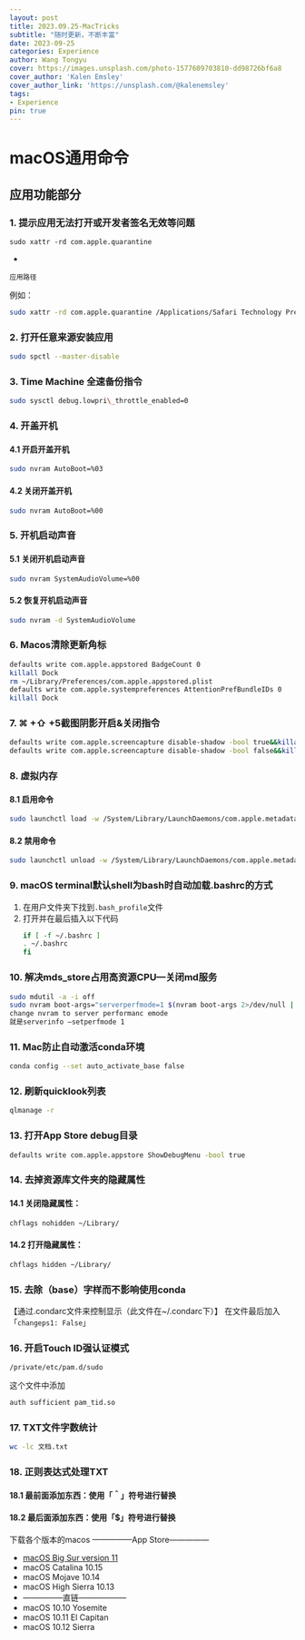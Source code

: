 ```yaml
---
layout: post
title: 2023.09.25-MacTricks
subtitle: "随时更新，不断丰富"
date: 2023-09-25
categories: Experience
author: Wang Tongyu
cover: https://images.unsplash.com/photo-1577609703810-dd98726bf6a8
cover_author: 'Kalen Emsley'
cover_author_link: 'https://unsplash.com/@kalenemsley'
tags: 
- Experience
pin: true
---
```


# macOS通用命令
## 应用功能部分
### 1. 提示应用无法打开或开发者签名无效等问题

```
sudo xattr -rd com.apple.quarantine 
``` 
+
`应用路径`

例如：

```zsh
sudo xattr -rd com.apple.quarantine /Applications/Safari Technology Preview.app
```

### 2. 打开任意来源安装应用
```zsh
sudo spctl --master-disable
```

### 3. Time Machine 全速备份指令
```zsh
sudo sysctl debug.lowpri\_throttle_enabled=0
```

### 4. 开盖开机
#### 4.1 开启开盖开机
```zsh
sudo nvram AutoBoot=%03
```
#### 4.2 关闭开盖开机
```zsh
sudo nvram AutoBoot=%00
```

### 5. 开机启动声音
#### 5.1 关闭开机启动声音
```zsh
sudo nvram SystemAudioVolume=%00
```
#### 5.2 恢复开机启动声音
```zsh
sudo nvram -d SystemAudioVolume
```
### 6. Macos清除更新角标
```zsh
defaults write com.apple.appstored BadgeCount 0
killall Dock
rm ~/Library/Preferences/com.apple.appstored.plist
defaults write com.apple.systempreferences AttentionPrefBundleIDs 0
killall Dock
```
###  7. ⌘ +⇧ +5截图阴影开启&关闭指令
```zsh
defaults write com.apple.screencapture disable-shadow -bool true&&killall SystemUIServer
defaults write com.apple.screencapture disable-shadow -bool false&&killall SystemUIServer
```
### 8. 虚拟内存
<!--mac电脑是将内存当作虚拟内存的，通常是不启用的，启用会降低电脑运行速度-->
#### 8.1 启用命令
```zsh
sudo launchctl load -w /System/Library/LaunchDaemons/com.apple.metadata.mds.plist
```
<!--虚拟内存容量无法设置。-->
#### 8.2 禁用命令
```zsh
sudo launchctl unload -w /System/Library/LaunchDaemons/com.apple.metadata.mds.plist
```

### 9. macOS terminal默认shell为bash时自动加载.bashrc的方式
1. 在用户文件夹下找到`.bash_profile`文件
2. 打开并在最后插入以下代码
	```zsh
	if [ -f ~/.bashrc ] 
	. ~/.bashrc
	fi
	```
	
### 10. 解决mds_store占用高资源CPU—关闭md服务
```zsh
sudo mdutil -a -i off
sudo nvram boot-args="serverperfmode=1 $(nvram boot-args 2>/dev/null | cut -f 2-)"
change nvram to server performanc emode
就是serverinfo —setperfmode 1
```

### 11. Mac防止自动激活conda环境
```zsh
conda config --set auto_activate_base false
```

### 12. 刷新quicklook列表
```zsh
qlmanage -r
```
### 13. 打开App Store debug目录
```zsh
defaults write com.apple.appstore ShowDebugMenu -bool true
```

### 14. 去掉资源库文件夹的隐藏属性

#### 14.1 关闭隐藏属性：
```zsh
chflags nohidden ~/Library/
```
#### 14.2 打开隐藏属性：
```zsh
chflags hidden ~/Library/
```
### 15. 去除（base）字样而不影响使用conda
【通过.condarc文件来控制显示（此文件在~/.condarc下）】
在文件最后加入「`changeps1: False`」

### 16. 开启Touch ID强认证模式
```file
/private/etc/pam.d/sudo
```

这个文件中添加

```zsh
auth sufficient pam_tid.so
```

### 17. TXT文件字数统计
```zsh
wc -lc 文档.txt
```

### 18. 正则表达式处理TXT
#### 18.1 最前面添加东西：使用「＾」符号进行替换
#### 18.2 最后面添加东西：使用「$」符号进行替换

下载各个版本的macos
—————App Store—————
* [macOS Big Sur version 11](https://apps.apple.com/gb/app/macos-big-sur/id1526878132?mt=12)
* macOS Catalina 10.15
* macOS Mojave 10.14
* macOS High Sierra 10.13
* —————直链——————
* macOS 10.10 Yosemite
* macOS 10.11 El Capitan
* macOS 10.12 Sierra
